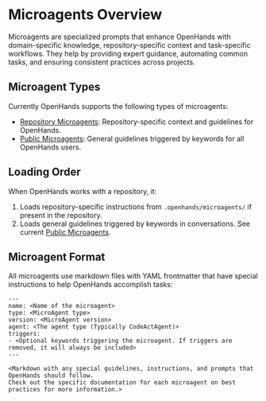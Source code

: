 # Microagents Overview

Microagents are specialized prompts that enhance OpenHands with domain-specific knowledge, repository-specific context
and task-specific workflows. They help by providing expert guidance, automating common tasks, and ensuring
consistent practices across projects.

## Microagent Types

Currently OpenHands supports the following types of microagents:

* [Repository Microagents](./microagents-repo): Repository-specific context and guidelines for OpenHands.
* [Public Microagents](./microagents-public): General guidelines triggered by keywords for all OpenHands users.

## Loading Order

When OpenHands works with a repository, it:

1. Loads repository-specific instructions from `.openhands/microagents/` if present in the repository.
2. Loads general guidelines triggered by keywords in conversations.
See current [Public Microagents](https://github.com/All-Hands-AI/OpenHands/tree/main/microagents/knowledge).

## Microagent Format

All microagents use markdown files with YAML frontmatter that have special instructions to help OpenHands accomplish
tasks:
```
---
name: <Name of the microagent>
type: <MicroAgent type>
version: <MicroAgent version>
agent: <The agent type (Typically CodeActAgent)>
triggers:
- <Optional keywords triggering the microagent. If triggers are removed, it will always be included>
---

<Markdown with any special guidelines, instructions, and prompts that OpenHands should follow.
Check out the specific documentation for each microagent on best practices for more information.>
```
